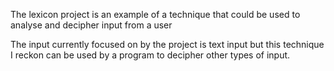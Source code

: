 The lexicon project is an example of a technique that could
be used to analyse and decipher input from a user

The input currently focused on by the project is text input but this technique
I reckon can be used by a program to decipher other types of input.